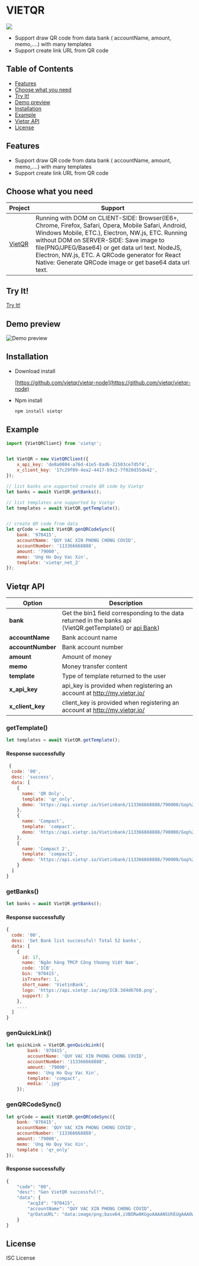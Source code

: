 # VIETQR
![](https://res.cloudinary.com/taskmanagereaglob123/image/upload/v1641970995/VietQR.46a78cbb_utwzzh.png)

- Support draw QR code from data bank ( accountName, amount, memo,....) with many templates 
- Support create link URL from QR code

## Table of Contents

  - [Features](#features)
  - [Choose what you need](#choose-what-you-need)
  - [Try It!](#try-it)
  - [Demo preview](#demo-preview)
  - [Installation](#installing)
  - [Example](#example)
  - [Vietqr API](#vietqr-api)
  - [License](#license)

## Features
- Support draw QR code from data bank ( accountName, amount, memo,....) with many templates 
- Support create link URL from QR code

## Choose what you need

| Project | Support |
| --- | --- |
| [VietQR](https://github.com/vietqr/vietqr-node) | Running with DOM on CLIENT-SIDE: Browser(IE6+, Chrome, Firefox, Safari, Opera, Mobile Safari, Android, Windows Mobile, ETC.), Electron, NW.js, ETC. Running without DOM on SERVER-SIDE: Save image to file(PNG/JPEG/Base64) or get data url text.  NodeJS, Electron, NW.js, ETC. A QRCode generator for React Native: Generate QRCode image or get base64 data url text.|
## Try It!

[Try It!](http://my.vietqr.io/ "Easy To Try It!")

## Demo preview

![Demo preview](https://res.cloudinary.com/taskmanagereaglob123/image/upload/v1641971750/photo_2022-01-12_14.15.13_ozxy6g.jpg)

## Installation
- Download install

    [https://github.com/vietqr/vietqr-node](https://github.com/vietqr/vietqr-node)

- Npm install

	```BASH
	npm install vietqr
	```
## Example

```javascript
import {VietQRClient} from 'vietqr';


let VietQR = new VietQRClient({
    x_api_key: 'de8a0804-a76d-41e5-8ad6-31503ce7d5f4',
    x_client_key: '17c29f09-4ea2-4417-b9c2-7f020d35de42',
});

// list banks are supported create QR code by Vietqr
let banks = await VietQR.getBanks();

// list templates are supported by Vietqr
let templates = await VietQR.getTemplate();


// create QR code from data
let qrCode = await VietQR.genQRCodeSync({
    bank: '970415',
    accountName: 'QUY VAC XIN PHONG CHONG COVID',
    accountNumber: '113366668888',
    amount: '79000',
    memo: 'Ung Ho Quy Vac Xin',
    template: 'vietqr_net_2'
});

```


## Vietqr API

| Option | Description | 
| --- | --- |
| **bank** | Get the bin1 field corresponding to the data returned in the banks api (VietQR.getTemplate() or [api Bank](https://www.vietqr.io/danh-sach-api/api-tao-ma-qr/api-danh-sach-ma-ngan-hang)) |
| **accountName** | Bank account name |
| **accountNumber** | Bank account number |
| **amount** | Amount of money |
| **memo** | Money transfer content |
| **template** | Type of template returned to the user |
| **x_api_key** | api_key is provided when registering an account at http://my.vietqr.io/ 
| **x_client_key** | client_key is provided when registering an account at http://my.vietqr.io/ 

### getTemplate()
```javascript
let templates = await VietQR.getTemplate();
```
#### Response successfully
```javascript
 {
  code: '00',
  desc: 'success',
  data: [
    {
      name: 'QR Only',
      template: 'qr_only',
      demo: 'https://api.vietqr.io/Vietinbank/113366668888/790000/Gop%20Quy/qr_only.jpg?accountName=Quy%20Vacxin%20Covid'
    },
    {
      name: 'Compact',
      template: 'compact',
      demo: 'https://api.vietqr.io/Vietinbank/113366668888/790000/Gop%20Quy/vietqr_net_2.jpg?accountName=Quy%20Vacxin%20Covid'
    },
    {
      name: 'Compact 2',
      template: 'compact2',
      demo: 'https://api.vietqr.io/Vietinbank/113366668888/790000/Gop%20Quy/compact2.jpg?accountName=Quy%20Vacxin%20Covid'
    }
  ]
}
```

### getBanks()
```javascript
let banks = await VietQR.getBanks();
```
#### Response successfully
```javascript
{
  code: '00',
  desc: 'Get Bank list successful! Total 52 banks',
  data: [
    {
      id: 17,
      name: 'Ngân hàng TMCP Công thương Việt Nam',
      code: 'ICB',
      bin: '970415',
      isTransfer: 1,
      short_name: 'VietinBank',
      logo: 'https://api.vietqr.io/img/ICB.3d4d6760.png',
      support: 3
    },
    ....
  ]
}
```


### genQuickLink()
```javascript
let quickLink = VietQR.genQuickLink({
        bank: '970415',
        accountName: 'QUY VAC XIN PHONG CHONG COVID',
        accountNumber: '113366668888',
        amount: '79000',
        memo: 'Ung Ho Quy Vac Xin',
        template: 'compact', 
        media: '.jpg' 
    });
```

### genQRCodeSync()
```javascript
let qrCode = await VietQR.genQRCodeSync({
    bank: '970415',
    accountName: 'QUY VAC XIN PHONG CHONG COVID',
    accountNumber: '113366668888',
    amount: '79000',
    memo: 'Ung Ho Quy Vac Xin',
    template : 'qr_only'
});
```
#### Response successfully
```javascript
{
    "code": "00",
    "desc": "Gen VietQR successful!",
    "data": {
        "acqId": "970415",
        "accountName": "QUY VAC XIN PHONG CHONG COVID",
        "qrDataURL": "data:image/png;base64,iVBORw0KGgoAAAANSUhEUgAAAOwAAADeCAYAAAA..."
    }
}
```


## License
ISC License
